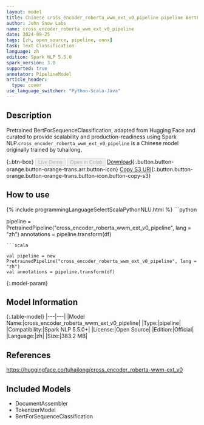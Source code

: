 ```yaml
---
layout: model
title: Chinese cross_encoder_roberta_wwm_ext_v0_pipeline pipeline BertForSequenceClassification from tuhailong
author: John Snow Labs
name: cross_encoder_roberta_wwm_ext_v0_pipeline
date: 2024-09-25
tags: [zh, open_source, pipeline, onnx]
task: Text Classification
language: zh
edition: Spark NLP 5.5.0
spark_version: 3.0
supported: true
annotator: PipelineModel
article_header:
  type: cover
use_language_switcher: "Python-Scala-Java"
---
```


## Description

Pretrained BertForSequenceClassification, adapted from Hugging Face and curated to provide scalability and production-readiness using Spark NLP.`cross_encoder_roberta_wwm_ext_v0_pipeline` is a Chinese model originally trained by tuhailong.

{:.btn-box}
<button class="button button-orange" disabled>Live Demo</button>
<button class="button button-orange" disabled>Open in Colab</button>
[Download](https://s3.amazonaws.com/auxdata.johnsnowlabs.com/public/models/cross_encoder_roberta_wwm_ext_v0_pipeline_zh_5.5.0_3.0_1727293200144.zip){:.button.button-orange.button-orange-trans.arr.button-icon}
[Copy S3 URI](s3://auxdata.johnsnowlabs.com/public/models/cross_encoder_roberta_wwm_ext_v0_pipeline_zh_5.5.0_3.0_1727293200144.zip){:.button.button-orange.button-orange-trans.button-icon.button-copy-s3}

## How to use



<div class="tabs-box" markdown="1">
{% include programmingLanguageSelectScalaPythonNLU.html %}
```python

pipeline = PretrainedPipeline("cross_encoder_roberta_wwm_ext_v0_pipeline", lang = "zh")
annotations =  pipeline.transform(df)   

```
```scala

val pipeline = new PretrainedPipeline("cross_encoder_roberta_wwm_ext_v0_pipeline", lang = "zh")
val annotations = pipeline.transform(df)

```
</div>

{:.model-param}
## Model Information

{:.table-model}
|---|---|
|Model Name:|cross_encoder_roberta_wwm_ext_v0_pipeline|
|Type:|pipeline|
|Compatibility:|Spark NLP 5.5.0+|
|License:|Open Source|
|Edition:|Official|
|Language:|zh|
|Size:|383.2 MB|

## References

https://huggingface.co/tuhailong/cross_encoder_roberta-wwm-ext_v0

## Included Models

- DocumentAssembler
- TokenizerModel
- BertForSequenceClassification